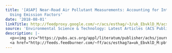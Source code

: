 ```yaml
---
title: '[ASAP] Near-Road Air Pollutant Measurements: Accounting for Inter-Site Variability
  Using Emission Factors'
date: '2018-08-01'
linkTitle: http://feedproxy.google.com/~r/acs/esthag/~3/uk_EbvklD_M/acs.est.8b01914
source: 'Environmental Science & Technology: Latest Articles (ACS Publications)'
description: |-
  <p><img src="https://pubs.acs.org/appl/literatum/publisher/achs/journals/content/esthag/0/esthag.ahead-of-print/acs.est.8b01914/20180801/images/medium/es-2018-01914b_0006.gif" alt="TOC Graphic"/></p><div><cite>Environmental Science & Technology</cite></div><div>DOI: 10.1021/acs.est.8b01914</div><div class="feedflare">
  <a href="http://feeds.feedburner.com/~ff/acs/esthag?a=uk_EbvklD_M:pbfJ_2-lpHU:yIl2AUoC8zA"><img src="http://feeds.feedburner.com/~ff/acs/esthag?d=yIl2AUoC8zA" border="0"></img></a>
---
```

